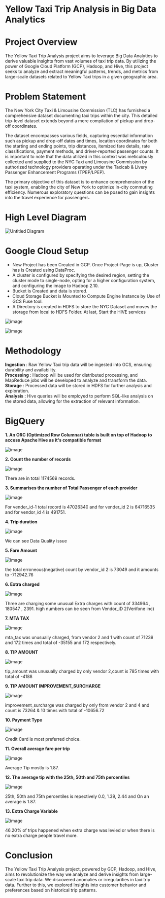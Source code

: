 # Yellow Taxi Trip Analysis in Big Data Analytics

# Project Overview

The Yellow Taxi Trip Analysis project aims to leverage Big Data Analytics to derive valuable insights from vast volumes of taxi trip data. By utilizing the power of Google Cloud Platform (GCP), Hadoop, and Hive, this project seeks to analyze and extract meaningful patterns, trends, and metrics from large-scale datasets related to Yellow Taxi trips in a given geographic area. <br>

# Problem Statement <br>
The New York City Taxi & Limousine Commission (TLC) has furnished a comprehensive dataset documenting taxi trips within the city. This detailed trip-level dataset extends beyond a mere compilation of pickup and drop-off coordinates. <br>

The dataset encompasses various fields, capturing essential information such as pickup and drop-off dates and times, location coordinates for both the starting and ending points, trip distances, itemized fare details, rate classifications, payment methods, and driver-reported passenger counts. It is important to note that the data utilized in this context was meticulously collected and supplied to the NYC Taxi and Limousine Commission by authorized technology providers operating under the Taxicab & Livery Passenger Enhancement Programs (TPEP/LPEP). <br>

The primary objective of this dataset is to enhance comprehension of the taxi system, enabling the city of New York to optimize in-city commuting efficiency. Numerous exploratory questions can be posed to gain insights into the travel experience for passengers. <br>

# High Level Diagram <br>

![Untitled Diagram](https://github.com/ashwinjai/Yellow-Taxi-Trip-Analysis-in-Big-Data-Analytics-/assets/36980518/9241ede8-1f08-4887-ab8a-2e64a72e203c)

# Google Cloud Setup <br>

* New Project has been Created in GCP. Once Project-Page is up, Cluster has is Created using DataProc. <br>
* A cluster is configured by specifying the desired region, setting the cluster mode to single-node, opting for a higher configuration system, and configuring the image to Hadoop 2.10.<br>
* Bucket is Created and data is stored. <br>
* Cloud Storage Bucket is Mounted to Compute Engine Instance by Use of GCS Fuse tool. <br>
* A Directory is created in HDFS to store the NYC Dataset and moves the storage from local to HDFS Folder. At last, Start the HIVE services <br>

![image](https://github.com/ashwinjai/Yellow-Taxi-Trip-Analysis-in-Big-Data-Analytics-/assets/36980518/92d9ed2c-bc74-4407-99c8-e1e18be0ede8)


![image](https://github.com/ashwinjai/Yellow-Taxi-Trip-Analysis-in-Big-Data-Analytics-/assets/36980518/c351e569-d492-4235-9243-caebeb6a9667)

# Methodology <br>

**Ingestion** : Raw Yellow Taxi trip data will be ingested into GCS, ensuring durability and availability. <br>
**Processing** : Hadoop will be used for distributed processing, and MapReduce jobs will be developed to analyze and transform the data. <br>
**Storage** : Processed data will be stored in HDFS for further analysis and exploration. <br>
**Analysis** : Hive queries will be employed to perform SQL-like analysis on the stored data, allowing for the extraction of relevant information. <br>



# BigQuery <br>

**1. An ORC (Optimized Row Columnar) table is built on top of Hadoop to access Apache Hive as it's compatible format** <br>

![image](https://github.com/ashwinjai/Yellow-Taxi-Trip-Analysis-in-Big-Data-Analytics-/assets/36980518/e84adf8b-98e0-446f-871a-5b5eb0b38a06)

**2. Count the number of records** <br>

![image](https://github.com/ashwinjai/Yellow-Taxi-Trip-Analysis-in-Big-Data-Analytics-/assets/36980518/91628356-efc7-4de2-a217-0f7a58f86db1)

There are in total 1174569 records. <br>

**3. Summarises the number of Total Passenger of each provider** <br>

![image](https://github.com/ashwinjai/Yellow-Taxi-Trip-Analysis-in-Big-Data-Analytics-/assets/36980518/21c6538c-cee4-4109-83f1-812b831e73c3)

For vender_id-1 total record is 47026340 and for vender_id 2 is 64716535 and for vendor_id 4 is 491751. <br>

**4. Trip duration** <br>

![image](https://github.com/ashwinjai/Yellow-Taxi-Trip-Analysis-in-Big-Data-Analytics-/assets/36980518/e53ecefc-e4fe-422e-be87-3fd63b295425)

We can see Data Quality issue <br>

**5. Fare Amount** <br>

![image](https://github.com/ashwinjai/Yellow-Taxi-Trip-Analysis-in-Big-Data-Analytics-/assets/36980518/e35d0d16-1d03-4b81-b8bf-3b5ec4c97b1e)

the total erroneous(negative) count by vendor_id 2 is 73049 and it amounts to -712942.76 <br>

**6. Extra charged** <br>

![image](https://github.com/ashwinjai/Yellow-Taxi-Trip-Analysis-in-Big-Data-Analytics-/assets/36980518/4e5f53a8-cf96-40b8-aa21-1d41855aac58)

Three are charging some unusual Extra charges with count of 334964 , 180547 , 2391. high numbers can be seen from Vendor_iD 2(Verifone inc) <br>

**7. MTA TAX** <br>

![image](https://github.com/ashwinjai/Yellow-Taxi-Trip-Analysis-in-Big-Data-Analytics-/assets/36980518/7dade77b-e7bb-4568-a09b-0ec5ea978a5e)

mta_tax was  unusually charged, from vendor 2 and 1 with count of 71239  and 172 times and total of -35155 and 172 respectively. <br>

**8. TIP AMOUNT** <br>

![image](https://github.com/ashwinjai/Yellow-Taxi-Trip-Analysis-in-Big-Data-Analytics-/assets/36980518/6c044771-0bbf-4b1f-976a-42b57e4b1e24)

tip_amount was unusually charged by only vendor 2,count is 785 times with total of -4188 <br>

**9. TIP AMOUNT IMPROVEMENT_SURCHARGE** <br>

![image](https://github.com/ashwinjai/Yellow-Taxi-Trip-Analysis-in-Big-Data-Analytics-/assets/36980518/c80f2578-c268-45b3-8ac7-97896aaca25c)

improvement_surcharge was charged by only from vendor 2 and 4 and count is 73264 & 10 times with total of -10656.72 <br>

**10. Payment Type** <br>

![image](https://github.com/ashwinjai/Yellow-Taxi-Trip-Analysis-in-Big-Data-Analytics-/assets/36980518/b7cdef99-f880-46fd-935e-3473c0043916)

Credit Card is most preferred choice. <br> 

**11. Overall average fare per trip** <br>

![image](https://github.com/ashwinjai/Yellow-Taxi-Trip-Analysis-in-Big-Data-Analytics-/assets/36980518/644353fb-2afa-4ef9-990f-e551eebcfd33)

Average Tip mostly is 1.87. <br>

**12. The average tip with the 25th, 50th and 75th percentiles** <br>

![image](https://github.com/ashwinjai/Yellow-Taxi-Trip-Analysis-in-Big-Data-Analytics-/assets/36980518/8f7a6710-b9b1-46fe-80f5-d17e80ab1a1d)

25th, 50th and 75th percentiles is repectively 0.0, 1.39, 2.44 and On an average is 1.87. <br>

**13. Extra Charge Variable** <br>

![image](https://github.com/ashwinjai/Yellow-Taxi-Trip-Analysis-in-Big-Data-Analytics-/assets/36980518/b9e8bb24-3399-46a1-b7a2-a6fd2ff62a21)

46.20% of trips happened when extra charge was levied or when there is no extra charge people travel more. <br>

# Conclusion <br>

The Yellow Taxi Trip Analysis project, powered by GCP, Hadoop, and Hive, aims to revolutionize the way we analyze and derive insights from large-scale taxi trip data. We discovered anomalies or irregularities in taxi trip data. Further to this, we explored Insights into customer behavior and preferences based on historical trip patterns. <br>































